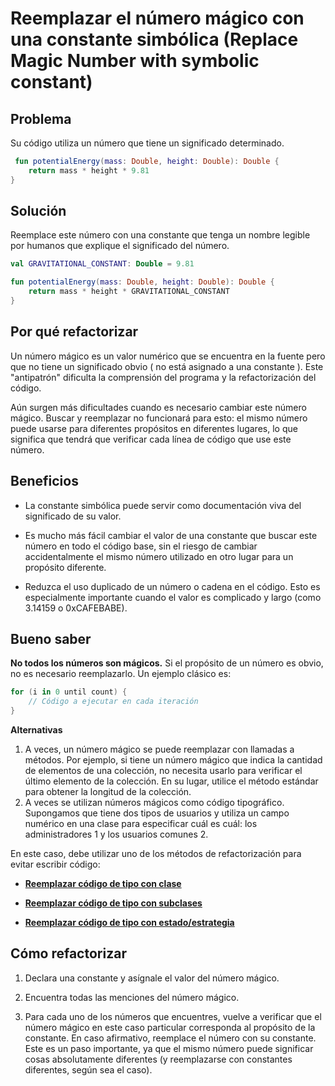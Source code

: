 # Reemplazar el número mágico con una constante simbólica (Replace Magic Number with symbolic constant)

## Problema
Su código utiliza un número que tiene un significado determinado.

```kotlin
 fun potentialEnergy(mass: Double, height: Double): Double {
    return mass * height * 9.81
}
```

## Solución
Reemplace este número con una constante que tenga un nombre legible por humanos que explique el significado del número.

```kotlin
val GRAVITATIONAL_CONSTANT: Double = 9.81

fun potentialEnergy(mass: Double, height: Double): Double {
    return mass * height * GRAVITATIONAL_CONSTANT
}
``` 

## Por qué refactorizar
Un número mágico es un valor numérico que se encuentra en la fuente pero que no tiene un significado obvio ( no está asignado a una constante ). Este "antipatrón" dificulta la comprensión del programa y la refactorización del código.

Aún surgen más dificultades cuando es necesario cambiar este número mágico. Buscar y reemplazar no funcionará para esto: el mismo número puede usarse para diferentes propósitos en diferentes lugares, lo que significa que tendrá que verificar cada línea de código que use este número.

## Beneficios
- La constante simbólica puede servir como documentación viva del significado de su valor.

- Es mucho más fácil cambiar el valor de una constante que buscar este número en todo el código base, sin el riesgo de cambiar accidentalmente el mismo número utilizado en otro lugar para un propósito diferente.

- Reduzca el uso duplicado de un número o cadena en el código. Esto es especialmente importante cuando el valor es complicado y largo (como 3.14159 o 0xCAFEBABE).

## Bueno saber
**No todos los números son mágicos.**
Si el propósito de un número es obvio, no es necesario reemplazarlo. Un ejemplo clásico es:

```kotlin
for (i in 0 until count) {
    // Código a ejecutar en cada iteración
}
``` 

**Alternativas**
1. A veces, un número mágico se puede reemplazar con llamadas a métodos. Por ejemplo, si tiene un número mágico que indica la cantidad de elementos de una colección, no necesita usarlo para verificar el último elemento de la colección. En su lugar, utilice el método estándar para obtener la longitud de la colección.
2. A veces se utilizan números mágicos como código tipográfico. Supongamos que tiene dos tipos de usuarios y utiliza un campo numérico en una clase para especificar cuál es cuál: los administradores 1 y los usuarios comunes 2.

En este caso, debe utilizar uno de los métodos de refactorización para evitar escribir código:

- **[Reemplazar código de tipo con clase](/RefactoringPattern/ReplaceTypeCodeWithClass.md)**

- **[Reemplazar código de tipo con subclases](/RefactoringPattern/ReplaceTypeCodewithSubclasses.md)**

- **[Reemplazar código de tipo con estado/estrategia](/RefactoringPattern/ReplaceTypeCodeWithStateStrategy.md)**


## Cómo refactorizar
1. Declara una constante y asígnale el valor del número mágico.

2. Encuentra todas las menciones del número mágico.

3. Para cada uno de los números que encuentres, vuelve a verificar que el número mágico en este caso particular corresponda al propósito de la constante. En caso afirmativo, reemplace el número con su constante. Este es un paso importante, ya que el mismo número puede significar cosas absolutamente diferentes (y reemplazarse con constantes diferentes, según sea el caso).